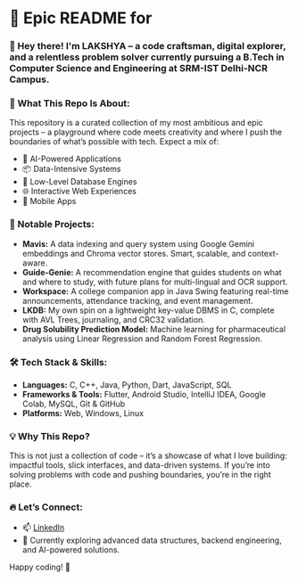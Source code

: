 # 🚀 Epic README for

### 👋 Hey there! I'm LAKSHYA – a code craftsman, digital explorer, and a relentless problem solver currently pursuing a B.Tech in Computer Science and Engineering at SRM-IST Delhi-NCR Campus.

### 🎯 What This Repo Is About:

This repository is a curated collection of my most ambitious and epic projects – a playground where code meets creativity and where I push the boundaries of what’s possible with tech. Expect a mix of:

* 🚀 AI-Powered Applications
* 📦 Data-Intensive Systems
* 💾 Low-Level Database Engines
* 🌐 Interactive Web Experiences
* 📱 Mobile Apps

### 🌟 Notable Projects:

* **Mavis:** A data indexing and query system using Google Gemini embeddings and Chroma vector stores. Smart, scalable, and context-aware.
* **Guide-Genie:** A recommendation engine that guides students on what and where to study, with future plans for multi-lingual and OCR support.
* **Workspace:** A college companion app in Java Swing featuring real-time announcements, attendance tracking, and event management.
* **LKDB:** My own spin on a lightweight key-value DBMS in C, complete with AVL Trees, journaling, and CRC32 validation.
* **Drug Solubility Prediction Model:** Machine learning for pharmaceutical analysis using Linear Regression and Random Forest Regression.

### 🛠️ Tech Stack & Skills:

* **Languages:** C, C++, Java, Python, Dart, JavaScript, SQL
* **Frameworks & Tools:** Flutter, Android Studio, IntelliJ IDEA, Google Colab, MySQL, Git & GitHub
* **Platforms:** Web, Windows, Linux

### 💡 Why This Repo?

This is not just a collection of code – it’s a showcase of what I love building: impactful tools, slick interfaces, and data-driven systems. If you’re into solving problems with code and pushing boundaries, you’re in the right place.

### 🔥 Let’s Connect:

* 📫 [LinkedIn](https://www.linkedin.com/in/lkhanna1505)
* 🌱 Currently exploring advanced data structures, backend engineering, and AI-powered solutions.

Happy coding! 🚀
